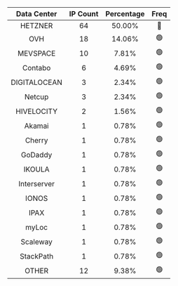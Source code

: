 | Data Center | IP Count | Percentage | Freq |
|:------------:|:--------:|:-----------:|:-----:|
| HETZNER | 64 | 50.00% | 🔴 |
| OVH | 18 | 14.06% | 🟢 |
| MEVSPACE | 10 | 7.81% | 🟢 |
| Contabo | 6 | 4.69% | 🟢 |
| DIGITALOCEAN | 3 | 2.34% | 🟢 |
| Netcup | 3 | 2.34% | 🟢 |
| HIVELOCITY | 2 | 1.56% | 🟢 |
| Akamai | 1 | 0.78% | 🟢 |
| Cherry | 1 | 0.78% | 🟢 |
| GoDaddy | 1 | 0.78% | 🟢 |
| IKOULA | 1 | 0.78% | 🟢 |
| Interserver | 1 | 0.78% | 🟢 |
| IONOS | 1 | 0.78% | 🟢 |
| IPAX | 1 | 0.78% | 🟢 |
| myLoc | 1 | 0.78% | 🟢 |
| Scaleway | 1 | 0.78% | 🟢 |
| StackPath | 1 | 0.78% | 🟢 |
| OTHER | 12 | 9.38% | 🟢 |